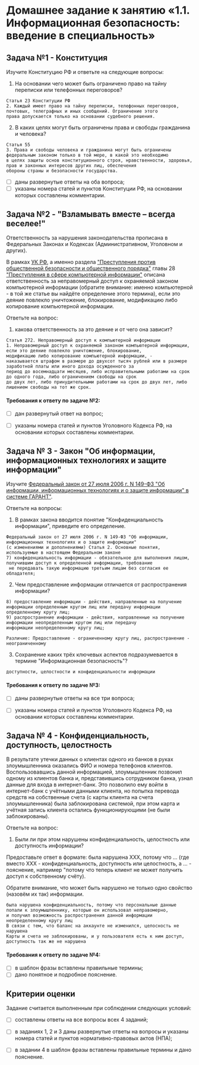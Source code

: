 # Домашнее задание к занятию «1.1. Информационная безопасность: введение в специальность»

## Задача №1 - Конституция

Изучите Конституцию РФ и ответьте на следующие вопросы:
1. На основании чего может быть ограничено право на тайну переписки или телефонных переговоров?
```text
Статья 23 Конституции РФ
2. Каждый имеет право на тайну переписки, телефонных переговоров, почтовых, телеграфных и иных сообщений. Ограничение этого 
права допускается только на основании судебного решения.
```


2. В каких целях могут быть ограничены права и свободы гражданина и человека?
```text
Статья 55
3. Права и свободы человека и гражданина могут быть ограничены федеральным законом только в той мере, в какой это необходимо 
в целях защиты основ конституционного строя, нравственности, здоровья, прав и законных интересов других лиц, обеспечения 
обороны страны и безопасности государства.
```


- [ ] даны развернутые ответы на оба вопроса;
- [ ] указаны номера статей и пунктов Конституции РФ, на основании которых составлены комментарии.

## Задача №2 - "Взламывать вместе – всегда веселее!"

Ответственность за нарушения законодательства прописана в Федеральных Законах и Кодексах (Административном, Уголовном и других).

В рамках [УК РФ](https://base.garant.ru/10108000/), а именно раздела ["Преступления против общественной безопасности и общественного порядка"](https://base.garant.ru/10108000/d67615e380180e02ecd5ecde81a784be/) главы 28 ["Преступления в сфере компьютерной информации"](https://base.garant.ru/10108000/42bb11d7291ec544e2ec2604179c0da1/) описана ответственность за неправомерный доступ к охраняемой законом компьютерной информации (обратите внимание: именно компьютерной - в той же статье вы найдёте определение этого термина), если это деяние повлекло уничтожение, блокирование, модификацию либо копирование компьютерной информации.

Ответьте на вопрос: 
1. какова ответственность за это деяние и от чего она зависит?

```text
Статья 272. Неправомерный доступ к компьютерной информации
1. Неправомерный доступ к охраняемой законом компьютерной информации, если это деяние повлекло уничтожение, блокирование, 
модификацию либо копирование компьютерной информации, -
наказывается штрафом в размере до двухсот тысяч рублей или в размере заработной платы или иного дохода осужденного за 
период до восемнадцати месяцев, либо исправительными работами на срок до одного года, либо ограничением свободы на срок 
до двух лет, либо принудительными работами на срок до двух лет, либо лишением свободы на тот же срок.
```


#### Требования к ответу по задаче №2:
- [ ] дан развернутый ответ на вопрос;
- [ ] указаны номера статей и пунктов Уголовного Кодекса РФ, на основании которых составлены комментарии.


## Задача № 3 - Закон "Об информации, информационных технологиях и защите информации"

Изучите [Федеральный закон от 27 июля 2006 г. N 149-ФЗ "Об информации, информационных технологиях и о защите информации" в системе ГАРАНТ"](https://base.garant.ru/12148555/).

Ответьте на вопросы:
1. В рамках закона вводится понятие "Конфиденциальность информации", приведите его определение.
```text
Федеральный закон от 27 июля 2006 г. N 149-ФЗ "Об информации, информационных технологиях и о защите информации" 
(с изменениями и дополнениями) Статья 2. Основные понятия, используемые в настоящем Федеральном законе
7) конфиденциальность информации - обязательное для выполнения лицом, получившим доступ к определенной информации, требование
 не передавать такую информацию третьим лицам без согласия ее обладателя;

```

2. Чем предоставление информации отличается от распространения информации?
```text
8) предоставление информации - действия, направленные на получение информации определенным кругом лиц или передачу информации 
определенному кругу лиц;
9) распространение информации - действия, направленные на получение информации неопределенным кругом лиц или передачу 
информации неопределенному кругу лиц;

Различие: Предоставление - ограниченному кругу лиц, распространение - неограниченному 
```
3. Сохранение каких трёх ключевых аспектов подразумевается в термине "Информационная безопасность"?
```text
доступности, целостности и конфиденциальности информации
```


#### Требования к ответу по задаче №3:
- [ ] даны развернутые ответы на все три вопроса;
- [ ] указаны номера статей и пунктов Уголовного Кодекса РФ, на основании которых составлены комментарии.


## Задача № 4 - Конфиденциальность, доступность, целостность

В результате утечки данных о клиентах одного из банков в руках злоумышленника оказались ФИО и номера телефонов клиентов. Воспользовавшись данной информацией, злоумышленник позвонил одному из клиентов банка и, представившись сотрудником банка, узнал данные для входа в интернет-банк. Это позволило ему войти в интернет-банк с учётными данными клиента, но попытка перевода средств на собственные счета (с карты клиента на счета злоумышленника) была заблокирована системой, при этом карта и учётная запись клиента остались функционирующими (не были заблокированы).

Ответьте на вопрос: 
1. Были ли при этом нарушены конфиденциальность, целостность или доступность информации?

Предоставьте ответ в формате: была нарушена XXX, потому что ... (где вместо XXX - конфиденциальность, доступность или целостность, а ... - пояснение, например "потому что теперь клиент не может получить доступ к собственному счёту).

Обратите внимание, что может быть нарушено не только одно свойство (назовём их так) информации.
```text
была нарушена конфиденциальность, потому что персональные данные попали к злоумышленнику, которые он использовал неправомерно, 
и получил возможность распространения данной информации неопределенному кругу лиц
В связи с тем, что баланс на аккаунте не изменился, целосность не нарушена
Карты и счета не заблокированы, и у пользователя есть к ним доступ, доступность так же не нарушена

```


#### Требования к ответу по задаче №4:
- [ ] в шаблон фразы вставлены правильные термины;
- [ ] дано понятное и подробное пояснение.

## Критерии оценки
Задание считается выполненным при соблюдении следующих условий:
- [ ] cоставлены ответы на все вопросы всех 4 заданий; 
- [ ] в заданиях 1, 2 и 3  даны развернутые ответы на вопросы и указаны номера статей и пунктов нормативно-правовых актов (НПА);
- [ ] в задании 4 в шаблон фразы вставлены правильные термины и дано пояснение.


